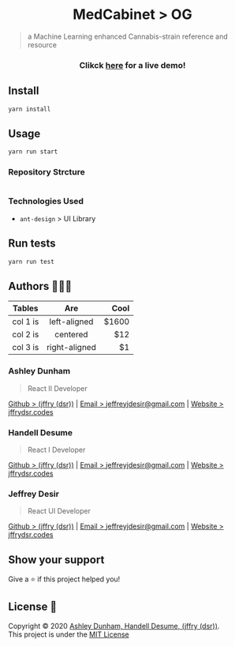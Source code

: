 <h1 align="center">MedCabinet > OG</h1>

<p>



</p>

> a Machine Learning enhanced Cannabis-strain reference and resource


<h3 align="center">
Clikck <a href="https://medcabinetog.netlify.com/">here</a> for a live demo! 
 </h3>

## Install

```sh
yarn install
```

## Usage

```sh
yarn run start
```

### Repository Strcture
```yml

```

### Technologies Used
* `ant-design` > UI Library 
## Run tests

```sh
yarn run test
```

## Authors 👩🏿‍💻

| Tables   |      Are      |  Cool |
|----------|:-------------:|------:|
| col 1 is |  left-aligned | $1600 |
| col 2 is |    centered   |   $12 |
| col 3 is | right-aligned |    $1 |

### Ashley Dunham
> React II Developer<br>

[Github > (jffry (dsr))](https://github.com) | [Email > jeffreyjdesir@gmail.com](mailto:jeffreyjdesir@gmail.com) | [Website > jffrydsr.codes](https://jffrydsr.codes)

### Handell Desume
> React I Developer<br>

[Github > (jffry (dsr))](https://github.com) | [Email > jeffreyjdesir@gmail.com](mailto:jeffreyjdesir@gmail.com) | [Website > jffrydsr.codes](https://jffrydsr.codes)

### Jeffrey Desir
> React UI Developer<br>

[Github > (jffry (dsr))](https://github.com) | [Email > jeffreyjdesir@gmail.com](mailto:jeffreyjdesir@gmail.com) | [Website > jffrydsr.codes](https://jffrydsr.codes)


## Show your support

Give a ⭐️ if this project helped you!

## License 📝

Copyright © 2020 [Ashley Dunham, Handell Desume, (jffry (dsr))](https://github.com/MedCabinet).<br>
This project is under the [MIT License](https://github.com/MedCabinet/FrontEnd/blob/master/LICENSE)

